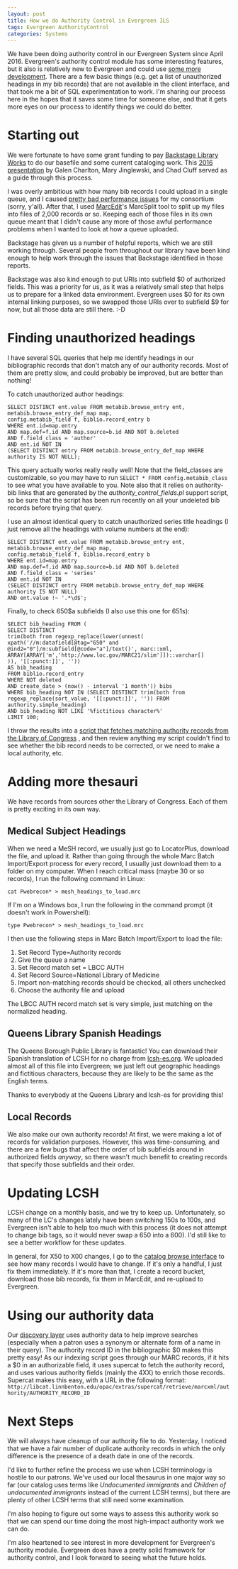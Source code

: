 ```yaml
---
layout: post
title: How we do Authority Control in Evergreen ILS
tags: Evergreen AuthorityControl
categories: Systems
---
```


We have been doing authority control in our Evergreen System since April 2016.  Evergreen's authority control module
has some interesting features, but it also is relatively new to Evergreen and could use [some more development](https://bugs.launchpad.net/evergreen/+bugs?field.tag=authority).
There are a few basic things (e.g. get a list of unauthorized headings in my bib records) that are not available
in the client interface, and that took me a bit of SQL experimentation to work.  I'm sharing our process here in the
hopes that it saves some time for someone else, and that it gets more eyes on our process to identify things we could
do better.

Starting out
============

We were fortunate to have some grant funding to pay [Backstage Library Works](http://bslw.com/) to do our basefile and
some current cataloging work.  This [2016 presentation](https://evergreen-ils.org/wp-content/uploads/2015/11/eg16-CatalogingForester_reduce.pptx)
by Galen Charlton, Mary Jinglewski, and Chad Cluff served as a guide through this process.

I was overly ambitious with how many bib records I could upload in a single queue, and I caused [pretty bad performance issues](https://bugs.launchpad.net/evergreen/+bug/1581552)
for my consortium (sorry, y'all).  After that, I used [MarcEdit](http://marcedit.reeset.net/)'s MarcSplit tool to split
up my files into files of 2,000 records or so.  Keeping each of those files in its own queue meant that I didn't cause any
more of those awful performance problems when I wanted to look at how a queue uploaded.

Backstage has given us a number of helpful reports, which we are still working through.  Several people from throughout
our library have been kind enough to help work through the issues that Backstage identified in those reports.

Backstage was also kind enough to put URIs into subfield $0 of authorized fields.  This was a priority for us, as it was
a relatively small step that helps us to prepare for a linked data environment.  Evergreen uses $0 for its own internal
linking purposes, so we swapped those URIs over to subfield $9 for now, but all those data are still there. :-D

Finding unauthorized headings
=============================

I have several SQL queries that help me identify headings in our bibliographic records that don't match any of our authority
records.  Most of them are pretty slow, and could probably be improved, but are better than nothing!

To catch unauthorized author headings:

    SELECT DISTINCT ent.value FROM metabib.browse_entry ent, metabib.browse_entry_def_map map,
    config.metabib_field f, biblio.record_entry b
    WHERE ent.id=map.entry
    AND map.def=f.id AND map.source=b.id AND NOT b.deleted
    AND f.field_class = 'author'
    AND ent.id NOT IN
    (SELECT DISTINCT entry FROM metabib.browse_entry_def_map WHERE authority IS NOT NULL);

This query actually works really really well!  Note that the field_classes are customizable, so you may have to run
`SELECT * FROM config.metabib_class` to see what you have available to you.  Note also that it relies on authority-bib links that are generated by the _authority_control_fields.pl_ support script, so be sure that the script has been run recently on all your undeleted bib records before trying that query.

I use an almost identical query to catch unauthorized series title headings (I just remove all the headings with volume
numbers at the end):

    SELECT DISTINCT ent.value FROM metabib.browse_entry ent, metabib.browse_entry_def_map map,
    config.metabib_field f, biblio.record_entry b
    WHERE ent.id=map.entry
    AND map.def=f.id AND map.source=b.id AND NOT b.deleted
    AND f.field_class = 'series'
    AND ent.id NOT IN
    (SELECT DISTINCT entry FROM metabib.browse_entry_def_map WHERE authority IS NOT NULL)
    AND ent.value !~ '.*\d$';

Finally, to check 650$a subfields (I also use this one for 651s):

    SELECT bib_heading FROM (
    SELECT DISTINCT
    trim(both from regexp_replace(lower(unnest(
    xpath('//m:datafield[@tag="650" and @ind2="0"]/m:subfield[@code="a"]/text()', marc::xml, ARRAY[ARRAY['m','http://www.loc.gov/MARC21/slim']])::varchar[]
    )), '[[:punct:]]', ''))
    AS bib_heading
    FROM biblio.record_entry
    WHERE NOT deleted
    AND create_date > (now() - interval '1 month')) bibs
    WHERE bib_heading NOT IN (SELECT DISTINCT trim(both from regexp_replace(sort_value, '[[:punct:]]', '')) FROM authority.simple_heading)
    AND bib_heading NOT LIKE '%fictitious character%'
    LIMIT 100;
    
I throw the results into a [script that fetches matching authority records from the Library of Congress](https://github.com/sandbergja/dlc_authority_fetcher)
, and then review anything my script couldn't find to see whether the bib record needs to be corrected, or we need to make
a local authority, etc.

Adding more thesauri
====================

We have records from sources other the Library of Congress.  Each of them is pretty exciting in its own way.

Medical Subject Headings
------------------------

When we need a MeSH record, we usually just go to LocatorPlus, download the file, and upload it.  Rather than going through
the whole Marc Batch Import/Export process for every record, I usually just download them to a folder on my computer. When
I reach critical mass (maybe 30 or so records), I run the following command in Linux:

    cat Pwebrecon* > mesh_headings_to_load.mrc

If I'm on a Windows box, I run the following in the command prompt (it doesn't work in Powershell):

    type Pwebrecon* > mesh_headings_to_load.mrc

I then use the following steps in Marc Batch Import/Export to load the file:

1. Set Record Type=Authority records
2. Give the queue a name
3. Set Record match set = LBCC AUTH
4. Set Record Source=National Library of Medicine
5. Import non-matching records should be checked, all others unchecked
6. Choose the authority file and upload

The LBCC AUTH record match set is very simple, just matching on the normalized heading.

Queens Library Spanish Headings
-------------------------------

The Queens Borough Public Library is fantastic!  You can download their Spanish translation of LCSH for no charge from
[lcsh-es.org](http://lcsh-es.org).  We uploaded almost all of this file into Evergreen; we just left out geographic
headings and fictitious characters, because they are likely to be the same as the English terms.

Thanks to everybody at the Queens Library and lcsh-es for providing this!

Local Records
-------------

We also make our own authority records!  At first, we were making a lot of records for validation purposes.  However,
this was time-consuming, and there are a few bugs that affect the order of bib subfields around in authorized fields
_anyway_, so there wasn't much benefit to creating records that specify those subfields and their order.

Updating LCSH
=============

LCSH change on a monthly basis, and we try to keep up.  Unfortunately, so many of the LC's changes lately have been
switching 150s to 100s, and Evergreen isn't able to help too much with this process (it does not attempt to change bib
tags, so it would never swap a 650 into a 600).  I'd still like to see a better workflow for these updates.

In general, for X50 to X00 changes, I go to the
[catalog browse interface](http://libcat.linnbenton.edu/eg/opac/browse?locg=8) to see how many records I would have
to change.  If it's only a handful, I just fix them immediately.  If it's more than that, I create a record bucket,
download those bib records, fix them in MarcEdit, and re-upload to Evergreen.

Using our authority data
========================

Our [discovery layer](http://libfind.linnbenton.edu/) uses authority data to help improve searches (especially when
a patron uses a synonym or alternate form of a name in their query).  The authority record ID in the bibliographic $0
makes this pretty easy!  As our indexing script goes through our MARC records, if it hits a $0 in an authorizable field,
it uses supercat to fetch the authority record, and uses various authority fields (mainly the 4XX) to enrich those
records.  Supercat makes this easy, with a URL in the following format: `http://libcat.linnbenton.edu/opac/extras/supercat/retrieve/marcxml/authority/AUTHORITY_RECORD_ID`

Next Steps
==========

We will always have cleanup of our authority file to do.  Yesterday, I noticed that we have a fair number of duplicate
authority records in which the only difference is the presence of a death date in one of the records.

I'd like to further refine the process we use when LCSH terminology is hostile to our patrons.  We've used our local
thesaurus in one major way so far (our catalog uses terms like _Undocumented immigrants_ and _Children of undocumented immigrants_
instead of the current LCSH terms), but there are plenty of other LCSH terms that still need some examination.

I'm also hoping to figure out some ways to assess this authority work so that we can spend our time doing the most
high-impact authority work we can do.

I'm also heartened to see interest in more development for Evergreen's authority module.  Evergreen does have a pretty
solid framework for authority control, and I look forward to seeing what the future holds. 
